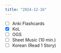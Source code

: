 ```yaml
---
title: "2024-12-16"
---
```


- [ ] Anki Flashcards
- [x] KoL
- [ ] OGS
- [ ] Sheet Music (10 min.)
- [ ] Korean (Read 1 Story)